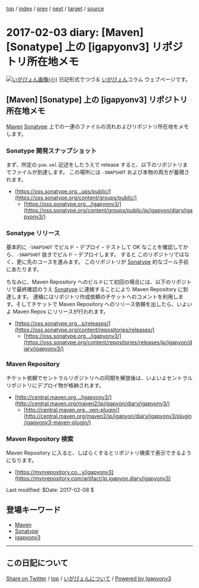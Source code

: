 [top](../index.html) 
 / [index](index.html) 
 / [prev](ig170202.html) 
 / [next](ig170204.html) 
 / [target](https://igapyon.github.io/diary/2017/ig170203.html) 
 / [source](https://github.com/igapyon/diary/blob/gh-pages/2017/ig170203.src.md) 

2017-02-03 diary: [Maven] [Sonatype] 上の [igapyonv3] リポジトリ所在地メモ
=====================================================================================================
[![いがぴょん画像(小)](https://igapyon.github.io/diary/images/iga200306s.jpg "いがぴょん")](https://igapyon.github.io/diary/memo/memoigapyon.html) 日記形式でつづる [いがぴょん](https://igapyon.github.io/diary/memo/memoigapyon.html)コラム ウェブページです。

## [Maven] [Sonatype] 上の [igapyonv3] リポジトリ所在地メモ

[Maven](../keyword/maven.html) [Sonatype](../keyword/sonatype.html) 上での一連のファイルの流れおよびリポジトリ所在地をメモします。

### Sonatype 開発スナップショット

まず、所定の `pom.xml` 記述をしたうえで release すると、以下のリポジトリまでファイルが到達します。
この場所には `-SNAPSHOT` および本物の両方が蓄積されます。

* [https://oss.sonatype.org...ups/public/](https://oss.sonatype.org/content/groups/public/)
  * [https://oss.sonatype.org.../igapyonv3/](https://oss.sonatype.org/content/groups/public/jp/igapyon/diary/igapyonv3/)

### Sonatype リリース

基本的に `-SNAPSHOT` でビルド・デプロイ・テストして OK なことを確認してから、`-SNAPSHOT` 抜きでビルド・デプロイします。
すると このリポジトリではなく、更に先のコースを進みます。
このリポジトリが [Sonatype](../keyword/sonatype.html) 的なゴール手前にあたります。

ちなみに、Maven Repository へのビルドにて初回の場合には、以下のリポジトリで最終確認のうえ [Sonatype](../keyword/sonatype.html) に連絡することにより Maven Repository に到達します。
連絡にはリポジトリ作成依頼のチケットへのコメントを利用します。そしてチケットで Maven Repository へのリリース依頼を出したら、いよいよ Maven Repos にリリースが行われます。

* [https://oss.sonatype.org...s/releases/](https://oss.sonatype.org/content/repositories/releases/)
  * [https://oss.sonatype.org.../igapyonv3/](https://oss.sonatype.org/content/repositories/releases/jp/igapyon/diary/igapyonv3/)

### Maven Repository

チケット依頼でセントラルリポジトリへの同期を解放後は、いよいよセントラルリポジトリにデプロイ物が格納されます。

* [http://central.maven.org.../igapyonv3/](http://central.maven.org/maven2/jp/igapyon/diary/igapyonv3/)
  * [http://central.maven.org...ven-plugin/](http://central.maven.org/maven2/jp/igapyon/diary/igapyonv3/plugin/igapyonv3-maven-plugin/)

### Maven Repository 検索

Maven Repository に入ると、しばらくするとリポジトリ検索で表示できるようになります。

* [https://mvnrepository.co...y/igapyonv3](https://mvnrepository.com/artifact/jp.igapyon.diary/igapyonv3)

Last modified: $Date: 2017-02-08 $

## 登場キーワード

* [Maven](../keyword/maven.html)
* [Sonatype](../keyword/sonatype.html)
* [igapyonv3](../keyword/igapyonv3.html)

----------------------------------------------------------------------------------------------------

## この日記について

[Share on Twitter](https://twitter.com/intent/tweet?hashtags=igapyon%2Cdiary%2C%E3%81%84%E3%81%8C%E3%81%B4%E3%82%87%E3%82%93%2CMaven%2CSonatype%2Cigapyonv3&text=%5BMaven%5D+%5BSonatype%5D+%E4%B8%8A%E3%81%AE+%5Bigapyonv3%5D+%E3%83%AA%E3%83%9D%E3%82%B8%E3%83%88%E3%83%AA%E6%89%80%E5%9C%A8%E5%9C%B0%E3%83%A1%E3%83%A2&url=https%3A%2F%2Figapyon.github.io%2Fdiary%2F2017%2Fig170203.html) / [top](../index.html) / [いがぴょんについて](https://igapyon.github.io/diary/memo/memoigapyon.html) / [Powered by Igapyonv3](https://github.com/igapyon/igapyonv3)
